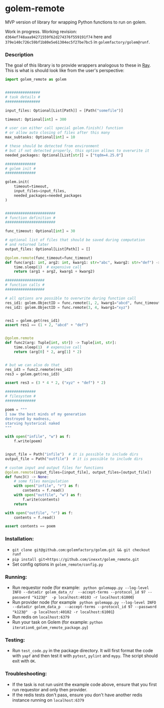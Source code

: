 # golem-remote

MVP version of library for wrapping Python functions to run on golem.  

Work in progress. Working revision: `d364ef748aaa94271559f62d274376f559191f74` here and `379e140c726c59bf1b80e5e61304ec5f27be7bc5` in `golemfactory/golem@runf`.  

### Description
The goal of this library is to provide wrappers analogous to these in [Ray](https://github.com/ray-project/ray). This is what is should look like from the user's perspective:
```python
import golem_remote as golem


################
# task details #
################

input_files: Optional[List[Path]] = [Path("somefile")]

timeout: Optional[int] = 300

# user can either call special golem.finish() function 
# or allow auto closing of files after this many
max_subtasks: Optional[int] = 10

# these should be detected from environment
# but if not detected properly, this option allows to overwrite it  
needed_packages: Optional[List[str]] = ["tqdm=4.25.0"]

##############
# golem init #
##############

golem.init(
    timeout=timeout,
    input_files=input_files,
    needed_packages=needed_packages
)


#######################
# function definition #
#######################

func_timeout: Optional[int] = 30 

# optional list of files that should be saved during computation
# and returned later
output_files: Optional[List[Path]] = []

@golem.remote(func_timeout=func_timeout)
def func(arg1: int, arg2: int, kwarg1: str="abc", kwarg2: str="def") -> Tuple[int, str]:
    time.sleep(1)  # expensive call    
    return (arg1 + arg2, kwarg1 + kwarg2)

##################
# function calls #
##################

# all options are possible to overwrite during function call
res_id1: golem.ObjectID = func.remote(1, 2, kwarg1="abcd", func_timeout=some_other_timeout)  # consistent with ray
res_id2: golem.ObjectID = func.remote(3, 4, kwarg1="xyz")


res1 = golem.get(res_id1)
assert res1 == (1 + 2, "abcd" + "def")


@golem.remote
def func2(arg: Tuple[int, str]) -> Tuple[int, str]:
    time.sleep(1)  # expensive call
    return (arg[0] * 2, arg[1] * 2)


# but we can also do that
res_id3 = func2.remote(res_id2)
res3 = golem.get(res_id3)

assert res3 = (3 * 4 * 2, ("xyz" + "def") * 2)

##############
# filesystem #
##############

poem = """
I saw the best minds of my generation
destroyed by madness,
starving hysterical naked
"""

with open("infile", "w") as f:
    f.write(poem)


input_file = Path("infile")  # it is possible to include dirs
output_file = Path("outfile")  # it is possible to include dirs

# custom input and output files for functions
@golem.remote(input_files=[input_file], output_files=[output_file])
def func3() -> None:
    # some files manipulation
    with open("infile", "r") as f:
        contents = f.read()
    with open("outfile", "w") as f:
        f.write(contents)
    return

with open("outfile", "r") as f:
    contents = f.read()

assert contents == poem
```


### Installation:
 - `git clone git@github.com:golemfactory/golem.git && git checkout runf`
 - `pip install git+https://github.com/inexxt/golem_remote.git` 
 - Set config options in `golem_remote/config.py`

### Running:
 - Run requestor node (for example: ```
   python golemapp.py --log-level INFO --datadir golem_data_r/ 
   --accept-terms --protocol_id 97 --password "k123@" 
   -p localhost:40103 -r localhost:61000```)
 - Run provider node (for example ```
   python golemapp.py --log-level INFO --datadir golem_data_p 
   --accept-terms --protocol_id 97 --password "k123@" 
   -p localhost:40102 -r localhost:61001```)
 - Run redis on `localhost:6379`
 - Run your task on Golem (for example: `python iteration6_golem_remote_package.py`)

### Testing:
 - Run `test_code.py` in the package directory. It will first format the code with `yapf` and then test it with `pytest`, `pylint` and `mypy`. The script should exit with `OK`.
 
 
### Troubleshooting:
 - If the task is not run usint the example code above, ensure that you first run requestor and only then provider. 
 - If the redis tests don't pass, ensure you don't have another redis instance running on `localhost:6379`
 